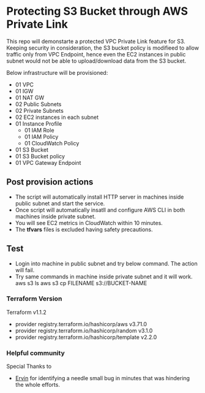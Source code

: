 # Protecting S3 Bucket through AWS Private Link

This repo will demonstarte a protected VPC Private Link feature for S3. 
Keeping security in consideration, the S3 bucket policy is modifieed to allow traffic only from VPC Endpoint, hence even the EC2 instances in public subnet would not be able to upload/download data from the S3 bucket.

Below infrastructure will be provisioned:

- 01 VPC
- 01 IGW
- 01 NAT GW
- 02 Public Subnets
- 02 Private Subnets
- 02 EC2 instances in each subnet
- 01 Instance Profile
    - 01 IAM Role
    - 01 IAM Policy
    - 01 CloudWatch Policy
- 01 S3 Bucket
- 01 S3 Bucket policy
- 01 VPC Gateway Endpoint


## Post provision actions
- The script will automatically install HTTP server in machines inside public subnet and start the service.
- Once script will automatically insatll and configure AWS CLI in both machines inside private subnet.
- You will see EC2 metrics in CloudWatch within 10 minutes.
- The **tfvars** files is excluded having safety precautions.

## Test

- Login into machine in public subnet and try below command. The action will fail. 
- Try same commands in machine inside private subnet and it will work.
    aws s3 ls
    aws s3 cp FILENAME s3://BUCKET-NAME


### Terraform Version ###
Terraform v1.1.2
+ provider registry.terraform.io/hashicorp/aws v3.71.0
+ provider registry.terraform.io/hashicorp/random v3.1.0
+ provider registry.terraform.io/hashicorp/template v2.2.0


### Helpful community
Special Thanks to 
+ [Ervin](https://stackoverflow.com/users/7661119/ervin-szilagyi) for identifying a needle small bug in minutes that was hindering the whole efforts.
